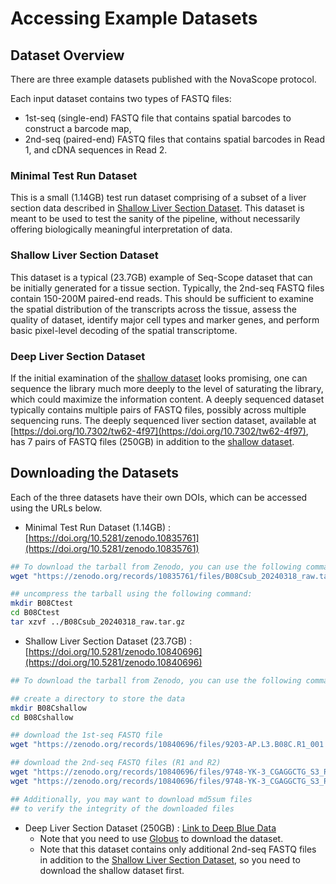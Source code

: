 
# Accessing Example Datasets

## Dataset Overview

There are three example datasets published with the NovaScope protocol. 

Each input dataset contains two types of FASTQ files: 

* 1st-seq (single-end) FASTQ file that contains spatial barcodes to construct a barcode map,
* 2nd-seq (paired-end) FASTQ files that contains spatial barcodes in Read 1, and cDNA sequences in Read 2.

### Minimal Test Run Dataset

This is a small (1.14GB) test run dataset comprising of a subset of a liver section data described in [Shallow Liver Section Dataset](#shallow-liver-section-dataset). This dataset is meant to be used to test the sanity of the pipeline, without necessarily offering biologically meaningful interpretation of data.

### Shallow Liver Section Dataset

This dataset is a typical (23.7GB) example of Seq-Scope dataset that can be initially generated for a tissue section. Typically, the 2nd-seq FASTQ files contain 150-200M paired-end reads. This should be sufficient to examine the spatial distribution of the transcripts across the tissue, assess the quality of dataset, identify major cell types and marker genes, and perform basic pixel-level decoding of the spatial transcriptome. 

### Deep Liver Section Dataset

If the initial examination of the [shallow dataset](#shallow-liver-section-dataset) looks promising, one can sequence the library much more deeply to the level of saturating the library, which could maximize the information content. A deeply sequenced dataset typically contains multiple pairs of FASTQ files, possibly across multiple sequencing runs. The deeply sequenced liver section dataset, available at [https://doi.org/10.7302/tw62-4f97](https://doi.org/10.7302/tw62-4f97), has 7 pairs of FASTQ files (250GB) in addition to the [shallow dataset](#shallow-liver-section-dataset).

## Downloading the Datasets

Each of the three datasets have their own DOIs, which can be accessed using the URLs below.

* Minimal Test Run Dataset (1.14GB) : [https://doi.org/10.5281/zenodo.10835761](https://doi.org/10.5281/zenodo.10835761)

```bash
## To download the tarball from Zenodo, you can use the following command
wget "https://zenodo.org/records/10835761/files/B08Csub_20240318_raw.tar.gz"

## uncompress the tarball using the following command:
mkdir B08Ctest
cd B08Ctest
tar xzvf ../B08Csub_20240318_raw.tar.gz
```

* Shallow Liver Section Dataset (23.7GB) : [https://doi.org/10.5281/zenodo.10840696](https://doi.org/10.5281/zenodo.10840696) 

```bash
## To download the tarball from Zenodo, you can use the following command

## create a directory to store the data
mkdir B08Cshallow
cd B08Cshallow

## download the 1st-seq FASTQ file
wget "https://zenodo.org/records/10840696/files/9203-AP.L3.B08C.R1_001.fastq.gz"

## download the 2nd-seq FASTQ files (R1 and R2)
wget "https://zenodo.org/records/10840696/files/9748-YK-3_CGAGGCTG_S3_R1_001.fastq.gz"
wget "https://zenodo.org/records/10840696/files/9748-YK-3_CGAGGCTG_S3_R2_001.fastq.gz"

## Additionally, you may want to download md5sum files 
## to verify the integrity of the downloaded files
```

* Deep Liver Section Dataset (250GB) : [Link to Deep Blue Data](https://doi.org/10.7302/tw62-4f97) 
    - Note that you need to use [Globus](https://www.globus.org/) to download the dataset.
    - Note that this dataset contains only additional 2nd-seq FASTQ files in addition to the [Shallow Liver Section Dataset](#shallow-liver-section-dataset), so you need to download the shallow dataset first. 